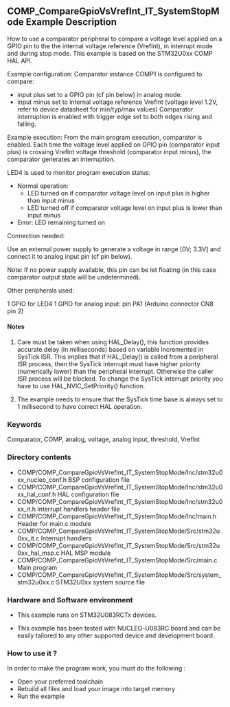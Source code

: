 ## <b>COMP_CompareGpioVsVrefInt_IT_SystemStopMode Example Description</b>

How to use a comparator peripheral to compare a voltage level applied on
a GPIO pin to the the internal voltage reference (VrefInt), in interrupt mode and during stop mode.
This example is based on the STM32U0xx COMP HAL API.

Example configuration:
Comparator instance COMP1 is configured to compare:
- input plus set to a GPIO pin (cf pin below) in analog mode.
- input minus set to internal voltage reference VrefInt (voltage level 1.2V,
  refer to device datasheet for min/typ/max values)
Comparator interruption is enabled with trigger edge set to
both edges rising and falling.

Example execution:
From the main program execution, comparator is enabled.
Each time the voltage level applied on GPIO pin (comparator input plus) 
is crossing VrefInt voltage threshold (comparator input minus),
the comparator generates an interruption.

LED4 is used to monitor program execution status:
- Normal operation:
  - LED turned on if comparator voltage level on input plus is higher than input minus
  - LED turned off if comparator voltage level on input plus is lower than input minus
- Error: LED remaining turned on

Connection needed:

Use an external power supply to generate a voltage in range [0V; 3.3V]
and connect it to analog input pin (cf pin below).

Note: If no power supply available, this pin can be let floating (in this case
      comparator output state will be undetermined).

Other peripherals used:

  1 GPIO for LED4
  1 GPIO for analog input: pin PA1 (Arduino connector CN8 pin 2)

#### <b>Notes</b>

 1. Care must be taken when using HAL_Delay(), this function provides accurate delay (in milliseconds)
    based on variable incremented in SysTick ISR. This implies that if HAL_Delay() is called from
    a peripheral ISR process, then the SysTick interrupt must have higher priority (numerically lower)
    than the peripheral interrupt. Otherwise the caller ISR process will be blocked.
    To change the SysTick interrupt priority you have to use HAL_NVIC_SetPriority() function.

 2. The example needs to ensure that the SysTick time base is always set to 1 millisecond
    to have correct HAL operation.

### <b>Keywords</b>

Comparator, COMP, analog, voltage, analog input, threshold, VrefInt

### <b>Directory contents</b>

  - COMP/COMP_CompareGpioVsVrefInt_IT_SystemStopMode/Inc/stm32u0xx_nucleo_conf.h     BSP configuration file
  - COMP/COMP_CompareGpioVsVrefInt_IT_SystemStopMode/Inc/stm32u0xx_hal_conf.h    HAL configuration file
  - COMP/COMP_CompareGpioVsVrefInt_IT_SystemStopMode/Inc/stm32u0xx_it.h          Interrupt handlers header file
  - COMP/COMP_CompareGpioVsVrefInt_IT_SystemStopMode/Inc/main.h                  Header for main.c module
  - COMP/COMP_CompareGpioVsVrefInt_IT_SystemStopMode/Src/stm32u0xx_it.c          Interrupt handlers
  - COMP/COMP_CompareGpioVsVrefInt_IT_SystemStopMode/Src/stm32u0xx_hal_msp.c     HAL MSP module
  - COMP/COMP_CompareGpioVsVrefInt_IT_SystemStopMode/Src/main.c                  Main program
  - COMP/COMP_CompareGpioVsVrefInt_IT_SystemStopMode/Src/system_stm32u0xx.c      STM32U0xx system source file


### <b>Hardware and Software environment</b>

  - This example runs on STM32U083RCTx devices.
    
  - This example has been tested with NUCLEO-U083RC board and can be
    easily tailored to any other supported device and development board.


### <b>How to use it ?</b>

In order to make the program work, you must do the following :

 - Open your preferred toolchain
 - Rebuild all files and load your image into target memory
 - Run the example
